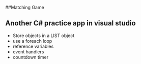 ##Matching Game

Another C# practice app in visual studio
----------------------------

* Store objects in a LIST object
* use a foreach loop
* reference variables
* event handlers
* countdown timer
